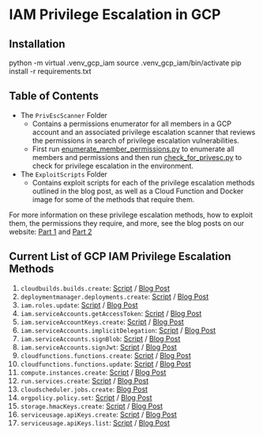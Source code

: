 # IAM Privilege Escalation in GCP
## Installation
python -m virtual .venv_gcp_iam
source .venv_gcp_iam/bin/activate
pip install -r requirements.txt

## Table of Contents
- The `PrivEscScanner` Folder
    - Contains a permissions enumerator for all members in a GCP account and an associated privilege escalation scanner that reviews the permissions in search of privilege escalation vulnerabilities.
    - First run [enumerate_member_permissions.py](https://github.com/RhinoSecurityLabs/GCP-IAM-Privilege-Escalation/blob/master/PrivEscScanner/enumerate_member_permissions.py) to enumerate all members and permissions and then run [check_for_privesc.py](https://github.com/RhinoSecurityLabs/GCP-IAM-Privilege-Escalation/blob/master/PrivEscScanner/check_for_privesc.py) to check for privilege escalation in the environment.
- The `ExploitScripts` Folder
    - Contains exploit scripts for each of the privilege escalation methods outlined in the blog post, as well as a Cloud Function and Docker image for some of the methods that require them.

For more information on these privilege escalation methods, how to exploit them, the permissions they require, and more, see the blog posts on our website: [Part 1](https://rhinosecuritylabs.com/gcp/privilege-escalation-google-cloud-platform-part-1/) and [Part 2](https://rhinosecuritylabs.com/gcp/privilege-escalation-google-cloud-platform-part-2/)

## Current List of GCP IAM Privilege Escalation Methods

1. `cloudbuilds.builds.create`: [Script](https://github.com/RhinoSecurityLabs/GCP-IAM-Privilege-Escalation/blob/master/ExploitScripts/cloudbuild.builds.create.py) / [Blog Post](https://rhinosecuritylabs.com/gcp/working-as-intendedrce-to-iam-privilege-escalation-in-gcp)  
2. `deploymentmanager.deployments.create`: [Script](https://github.com/RhinoSecurityLabs/GCP-IAM-Privilege-Escalation/blob/master/ExploitScripts/deploymentmanager.deployments.create.py) / [Blog Post](https://rhinosecuritylabs.com/gcp/privilege-escalation-google-cloud-platform-part-1/)
3. `iam.roles.update`: [Script](https://github.com/RhinoSecurityLabs/GCP-IAM-Privilege-Escalation/blob/master/ExploitScripts/iam.roles.update.py) / [Blog Post](https://rhinosecuritylabs.com/gcp/privilege-escalation-google-cloud-platform-part-1/)
4. `iam.serviceAccounts.getAccessToken`: [Script](https://github.com/RhinoSecurityLabs/GCP-IAM-Privilege-Escalation/blob/master/ExploitScripts/iam.serviceAccounts.getAccessToken.py) / [Blog Post](https://rhinosecuritylabs.com/gcp/privilege-escalation-google-cloud-platform-part-1/)
5. `iam.serviceAccountKeys.create`: [Script](https://github.com/RhinoSecurityLabs/GCP-IAM-Privilege-Escalation/blob/master/ExploitScripts/iam.serviceAccountKeys.create.py) / [Blog Post](https://rhinosecuritylabs.com/gcp/privilege-escalation-google-cloud-platform-part-1/)
6. `iam.serviceAccounts.implicitDelegation`: [Script](https://github.com/RhinoSecurityLabs/GCP-IAM-Privilege-Escalation/blob/master/ExploitScripts/iam.serviceAccounts.implicitDelegation.py) / [Blog Post](https://rhinosecuritylabs.com/gcp/privilege-escalation-google-cloud-platform-part-1/)
7. `iam.serviceAccounts.signBlob`: [Script](https://github.com/RhinoSecurityLabs/GCP-IAM-Privilege-Escalation/blob/master/ExploitScripts/iam.serviceAccounts.signBlob-accessToken.py) / [Blog Post](https://rhinosecuritylabs.com/gcp/privilege-escalation-google-cloud-platform-part-1/)
8. `iam.serviceAccounts.signJwt`: [Script](https://github.com/RhinoSecurityLabs/GCP-IAM-Privilege-Escalation/blob/master/ExploitScripts/iam.serviceAccounts.signJWT.py) / [Blog Post]()
9. `cloudfunctions.functions.create`: [Script](https://github.com/RhinoSecurityLabs/GCP-IAM-Privilege-Escalation/blob/master/ExploitScripts/cloudfunctions.functions.create-call.py) / [Blog Post](https://rhinosecuritylabs.com/gcp/privilege-escalation-google-cloud-platform-part-1/)
10. `cloudfunctions.functions.update`: [Script](https://github.com/RhinoSecurityLabs/GCP-IAM-Privilege-Escalation/blob/master/ExploitScripts/cloudfunctions.functions.update.py) / [Blog Post](https://rhinosecuritylabs.com/gcp/privilege-escalation-google-cloud-platform-part-1/)
11. `compute.instances.create`: [Script](https://github.com/RhinoSecurityLabs/GCP-IAM-Privilege-Escalation/blob/master/ExploitScripts/compute.instances.create.py) / [Blog Post](https://rhinosecuritylabs.com/gcp/privilege-escalation-google-cloud-platform-part-1/)
12. `run.services.create`: [Script](https://github.com/RhinoSecurityLabs/GCP-IAM-Privilege-Escalation/blob/master/ExploitScripts/run.services.create.py) / [Blog Post](https://rhinosecuritylabs.com/gcp/privilege-escalation-google-cloud-platform-part-1/)
13. `cloudscheduler.jobs.create`: [Blog Post](https://rhinosecuritylabs.com/gcp/privilege-escalation-google-cloud-platform-part-1/)
14. `orgpolicy.policy.set`: [Script](https://github.com/RhinoSecurityLabs/GCP-IAM-Privilege-Escalation/blob/master/ExploitScripts/orgpolicy.policy.set.py) / [Blog Post](https://rhinosecuritylabs.com/gcp/privilege-escalation-google-cloud-platform-part-2/)
15. `storage.hmacKeys.create`: [Script](https://github.com/RhinoSecurityLabs/GCP-IAM-Privilege-Escalation/blob/master/ExploitScripts/storage.hmacKeys.create.py) / [Blog Post](https://rhinosecuritylabs.com/gcp/privilege-escalation-google-cloud-platform-part-2/)
16. `serviceusage.apiKeys.create`: [Script](https://github.com/RhinoSecurityLabs/GCP-IAM-Privilege-Escalation/blob/master/ExploitScripts/serviceusage.apiKeys.create.py) / [Blog Post](https://rhinosecuritylabs.com/gcp/privilege-escalation-google-cloud-platform-part-2/)
17. `serviceusage.apiKeys.list`: [Script](https://github.com/RhinoSecurityLabs/GCP-IAM-Privilege-Escalation/blob/master/ExploitScripts/serviceusage.apiKeys.list.py) / [Blog Post](https://rhinosecuritylabs.com/gcp/privilege-escalation-google-cloud-platform-part-2/)

